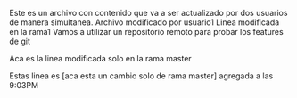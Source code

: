 Este es un archivo con contenido que va a ser actualizado por dos usuarios de manera simultanea.
Archivo modificado por usuario1
Linea modificada en la rama1
Vamos a utilizar un repositorio remoto para probar los features de git

Aca es la linea modificada solo en la rama master



Estas linea es [aca esta un cambio solo de rama master] agregada a las 9:03PM
